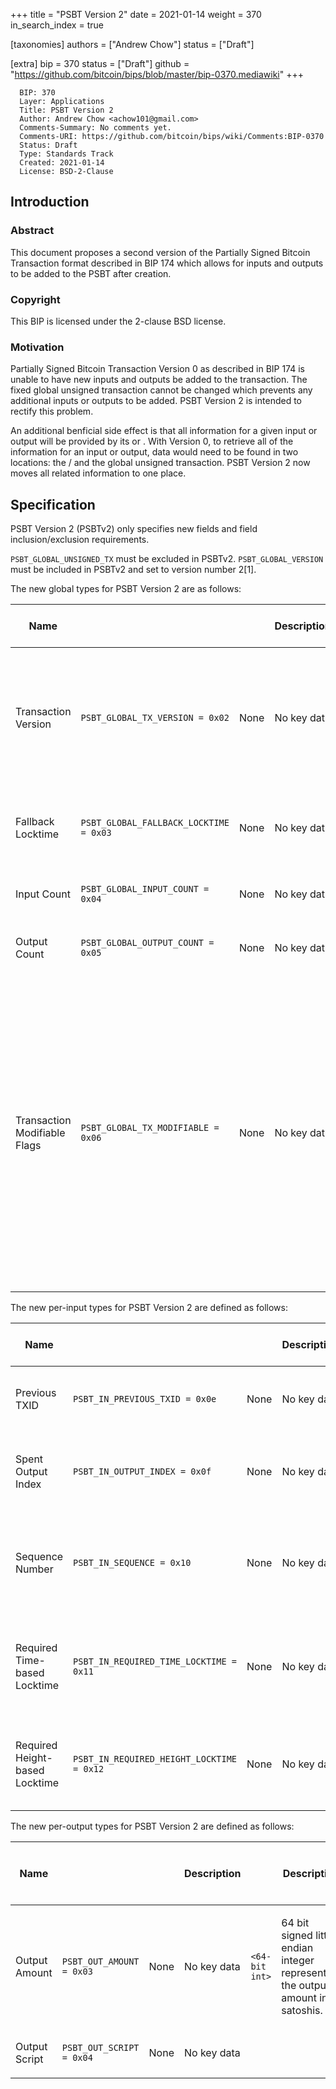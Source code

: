 +++
title = "PSBT Version 2"
date = 2021-01-14
weight = 370
in_search_index = true

[taxonomies]
authors = ["Andrew Chow"]
status = ["Draft"]

[extra]
bip = 370
status = ["Draft"]
github = "https://github.com/bitcoin/bips/blob/master/bip-0370.mediawiki"
+++

``` 
  BIP: 370
  Layer: Applications
  Title: PSBT Version 2
  Author: Andrew Chow <achow101@gmail.com>
  Comments-Summary: No comments yet.
  Comments-URI: https://github.com/bitcoin/bips/wiki/Comments:BIP-0370
  Status: Draft
  Type: Standards Track
  Created: 2021-01-14
  License: BSD-2-Clause
```

## Introduction

### Abstract

This document proposes a second version of the Partially Signed Bitcoin
Transaction format described in BIP 174 which allows for inputs and
outputs to be added to the PSBT after creation.

### Copyright

This BIP is licensed under the 2-clause BSD license.

### Motivation

Partially Signed Bitcoin Transaction Version 0 as described in BIP 174
is unable to have new inputs and outputs be added to the transaction.
The fixed global unsigned transaction cannot be changed which prevents
any additional inputs or outputs to be added. PSBT Version 2 is intended
to rectify this problem.

An additional benficial side effect is that all information for a given
input or output will be provided by its <input-map> or <output-map>.
With Version 0, to retrieve all of the information for an input or
output, data would need to be found in two locations: the
<input-map>/<output-map> and the global unsigned transaction. PSBT
Version 2 now moves all related information to one place.

## Specification

PSBT Version 2 (PSBTv2) only specifies new fields and field
inclusion/exclusion requirements.

`PSBT_GLOBAL_UNSIGNED_TX` must be excluded in PSBTv2.
`PSBT_GLOBAL_VERSION` must be included in PSBTv2 and set to version
number 2\[1\].

The new global types for PSBT Version 2 are as follows:

| Name                         | <keytype>                              | <keydata> | <keydata> Description | <valuedata>         | <valuedata> Description                                                                                                                                                                                                                                                                                                                                                                                                                                                                                                                                      | Versions Requiring Inclusion | Versions Requiring Exclusion | Versions Allowing Inclusion |
| ---------------------------- | -------------------------------------- | --------- | --------------------- | ------------------- | ------------------------------------------------------------------------------------------------------------------------------------------------------------------------------------------------------------------------------------------------------------------------------------------------------------------------------------------------------------------------------------------------------------------------------------------------------------------------------------------------------------------------------------------------------------ | ---------------------------- | ---------------------------- | --------------------------- |
| Transaction Version          | `PSBT_GLOBAL_TX_VERSION = 0x02`        | None      | No key data           | `<32-bit uint>`     | The 32-bit little endian signed integer representing the version number of the transaction being created. Note that this is not the same as the PSBT version number specified by the PSBT\_GLOBAL\_VERSION field.                                                                                                                                                                                                                                                                                                                                            | 2                            | 0                            | 2                           |
| Fallback Locktime            | `PSBT_GLOBAL_FALLBACK_LOCKTIME = 0x03` | None      | No key data           | `<32-bit uint>`     | The 32-bit little endian unsigned integer representing the transaction locktime to use if no inputs specify a required locktime.                                                                                                                                                                                                                                                                                                                                                                                                                             |                              | 0                            | 2                           |
| Input Count                  | `PSBT_GLOBAL_INPUT_COUNT = 0x04`       | None      | No key data           | <compact size uint> | Compact size unsigned integer representing the number of inputs in this PSBT.                                                                                                                                                                                                                                                                                                                                                                                                                                                                                | 2                            | 0                            | 2                           |
| Output Count                 | `PSBT_GLOBAL_OUTPUT_COUNT = 0x05`      | None      | No key data           | <compact size uint> | Compact size unsigned integer representing the number of outputs in this PSBT.                                                                                                                                                                                                                                                                                                                                                                                                                                                                               | 2                            | 0                            | 2                           |
| Transaction Modifiable Flags | `PSBT_GLOBAL_TX_MODIFIABLE = 0x06`     | None      | No key data           | `<8-bit uint>`      | An 8 bit little endian unsigned integer as a bitfield for various transaction modification flags. Bit 0 is the Inputs Modifiable Flag and indicates whether inputs can be modified. Bit 1 is the Outputs Modifiable Flag and indicates whether outputs can be modified. Bit 2 is the Has SIGHASH\_SINGLE flag and indicates whether the transaction has a SIGHASH\_SINGLE signature who's input and output pairing must be preserved. Bit 2 essentially indicates that the Constructor must iterate the inputs to determine whether and how to add an input. |                              | 0                            | 2                           |

The new per-input types for PSBT Version 2 are defined as follows:

| Name                           | <keytype>                                 | <keydata> | <keydata> Description | <valuedata>     | <valuedata> Description                                                                                                                                                             | Versions Requiring Inclusion | Versions Requiring Exclusion | Versions Allowing Inclusion |
| ------------------------------ | ----------------------------------------- | --------- | --------------------- | --------------- | ----------------------------------------------------------------------------------------------------------------------------------------------------------------------------------- | ---------------------------- | ---------------------------- | --------------------------- |
| Previous TXID                  | `PSBT_IN_PREVIOUS_TXID = 0x0e`            | None      | No key data           | <txid>          | 32 byte txid of the previous transaction whose output at PSBT\_IN\_OUTPUT\_INDEX is being spent.                                                                                    | 2                            | 0                            | 2                           |
| Spent Output Index             | `PSBT_IN_OUTPUT_INDEX = 0x0f`             | None      | No key data           | `<32-bit uint>` | 32 bit little endian integer representing the index of the output being spent in the transaction with the txid of PSBT\_IN\_PREVIOUS\_TXID.                                         | 2                            | 0                            | 2                           |
| Sequence Number                | `PSBT_IN_SEQUENCE = 0x10`                 | None      | No key data           | `<32-bit uint>` | The 32 bit unsigned little endian integer for the sequence number of this input. If omitted, the sequence number is assumed to be the final sequence number (0xffffffff).           |                              | 0                            | 2                           |
| Required Time-based Locktime   | `PSBT_IN_REQUIRED_TIME_LOCKTIME = 0x11`   | None      | No key data           | `<32-bit uint>` | 32 bit unsigned little endian integer greater than or equal to 500000000 representing the minimum Unix timestamp that this input requires to be set as the transaction's lock time. |                              | 0                            | 2                           |
| Required Height-based Locktime | `PSBT_IN_REQUIRED_HEIGHT_LOCKTIME = 0x12` | None      | No key data           | `<32-bit uiht>` | 32 bit unsigned little endian integer less than 500000000 representing the minimum block height that this input requires to be set as the transaction's lock time.                  |                              | 0                            | 2                           |

The new per-output types for PSBT Version 2 are defined as follows:

<table>
<thead>
<tr class="header">
<th><p>Name</p></th>
<th><p><keytype></p></th>
<th><p><keydata></p></th>
<th><p><keydata> Description</p></th>
<th><p><valuedata></p></th>
<th><p><valuedata> Description</p></th>
<th><p>Versions Requiring Inclusion</p></th>
<th><p>Versions Requiring Exclusion</p></th>
<th><p>Versions Allowing Inclusion</p></th>
</tr>
</thead>
<tbody>
<tr class="odd">
<td><p>Output Amount</p></td>
<td><p><code>PSBT_OUT_AMOUNT = 0x03</code></p></td>
<td><p>None</p></td>
<td><p>No key data</p></td>
<td><p><code>&lt;64-bit int&gt;</code></p></td>
<td><p>64 bit signed little endian integer representing the output's amount in satoshis.</p></td>
<td><p>2</p></td>
<td><p>0</p></td>
<td><p>2</p></td>
</tr>
<tr class="even">
<td><p>Output Script</p></td>
<td><p><code>PSBT_OUT_SCRIPT = 0x04</code></p></td>
<td><p>None</p></td>
<td><p>No key data</p></td>
<td><p><tt></p>
<script>
<p></tt></p></td>
<td><p>The script for this output, also known as the scriptPubKey. Must be omitted in PSBTv0. Must be provided in PSBTv2.</p></td>
<td><p>2</p></td>
<td><p>0</p></td>
<td><p>2</p></td>
</tr>
</tbody>
</table>

### Determining Lock Time

The nLockTime field of a transaction is determined by inspecting the
PSBT\_GLOBAL\_PREFERRED\_LOCKTIME and each input's
PSBT\_IN\_REQUIRED\_TIME\_LOCKTIME and
PSBT\_IN\_REQUIRED\_HEIGHT\_LOCKTIME fields. If none of the inputs have
a PSBT\_IN\_REQUIRED\_TIME\_LOCKTIME and
PSBT\_IN\_REQUIRED\_HEIGHT\_LOCKTIME, then
PSBT\_GLOBAL\_PREFERRED\_LOCKTIME must be used. If
PSBT\_GLOBAL\_PREFERRED\_LOCKTIME is not provided, then it is assumed to
be 0.

If one or more inuts have a PSBT\_IN\_REQUIRED\_TIME\_LOCKTIME or
PSBT\_IN\_REQUIRED\_HEIGHT\_LOCKTIME, then the field chosen is the one
which is supported by all of the inputs. This can be determined by
looking at all of the inputs which specify a locktime in either of those
fields, and choosing the field which is present in all of those inputs.
Inputs not specifying a lock time field can take both types of lock
times, as can those that specify both. The lock time chosen is then the
maximum value of the chosen type of lock time.

### Unique Identification

PSBTv2s can be uniquely identified by constructing an unsigned
transaction given the information provided in the PSBT and computing the
transaction ID of that transaction. Since PSBT\_IN\_SEQUENCE can be
changed by Updaters and Combiners, the sequence number in this unsigned
transaction must be set to 0 (not final, nor the sequence in
PSBT\_IN\_SEQUENCE). The lock time in this unsigned transaction must be
computed as described previously.

## Roles

PSBTv2 introduces new roles and modifies some existing roles.

### Creator

In PSBTv2, the Creator initializes the PSBT with 0 inputs and 0 outputs.
The PSBT version number is set to 2. The transaction version number must
be set to at least 2. \[2\] The Creator should also set
PSBT\_GLOBAL\_PREFERRED\_LOCKTIME. If the Creator is not also a
Constructor and will be giving the PSBT to others to add inputs and
outputs, the PSBT\_GLOBAL\_TX\_MODIFIABLE field must be present and and
the Inputs Modifiable and Outputs Modifiable flags set appropriately. If
the Creator is a Constructor and no inputs and outputs will be added by
other entities, PSBT\_GLOBAL\_TX\_MODIFIABLE may be omitted.

### Constructor

This Constructor is only present for PSBTv2. Once a Creator initializes
the PSBT, a constructor will add inputs and outputs. Before any input or
output may be added, the constructor must check the
PSBT\_GLOBAL\_TX\_MODIFIABLE field. Inputs may only be added if the
Inputs Modifiable flag is True. Outputs may only be added if the Outputs
Modifiable flag is True.

When an input or output is added, the corresponding
PSBT\_GLOBAL\_INPUT\_COUNT or PSBT\_GLOBAL\_OUTPUT\_COUNT must be
incremeted to reflect the number of inputs and outputs in the PSBT. When
an input is added, it must have PSBT\_IN\_PREVIOUS\_TXID and
PSBT\_IN\_OUTPUT\_INDEX set. When an output is added, it must have
PSBT\_OUT\_VALUE and PSBT\_OUT\_OUTPUT\_SCRIPT set. If the input has a
required timelock, Constructors must set the requisite timelock field.
If the input has a required time based timelock, then
PSBT\_IN\_REQUIRED\_TIME\_TIMELOCK must be set If the input has a
required height based timelock, then
PSBT\_IN\_REQUIRED\_HEIGHT\_TIMELOCK must be set. If an input has both
types of timelocks, then both may be set. In some cases, an input that
can allow both types, but a particular branch supporting only one type
of timelock will be taken, then the type of timelock that will be used
can be the only one set.

If an input being added specifies a required time lock, then the
Constructor must iterate through all of the existing inputs and ensure
that the time lock types are compatible. Additionally, if during this
iteration, it finds that any inputs have signatures, it must ensure that
the newly added input does not change the transaction's locktime. If the
newly added input has an incompatible time lock, then it must not be
added. If it changes the transaction's locktime when there are existing
signatures, it must not be added.

If the Has SIGHASH\_SINGLE flag is True, then the Constructor must
iterate through the inputs and find the inputs which have signatures
that use SIGHASH\_SINGLE. The same number of inputs and outputs must be
added before those inputs and their corresponding outputs.

A Constructor may choose to declare that no further inputs and outputs
can be added to the transaction by setting the booleans in
PSBT\_GLOBAL\_TX\_MODIFIABLE to False or by removing this field
entirely.

A single entity is likely to be both a Creator and Constructor.

### Updater

For PSBTv2, an Updater can set the sequence number.

### Signer

For PSBTv2s, a signer must update the PSBT\_GLOBAL\_TX\_MODIFIABLE field
after signing inputs so that it accurately reflects the state of the
PSBT. If the Signer added a signature that does not use
SIGHASH\_ANYONECANPAY, the Input Modifiable flag must be set to False.
If the Signer added a signature that does not use SIGHASH\_NONE, the
Outputs Modifiable flag must be set to False. If the Signer added a
signature that uses SIGHASH\_SINGLE, the Has SIGHASH\_SINGLE flag must
be set to True.

### Transaction Extractor

For PSBTv2s, the transaction is constructed using the PSBTv2 fields. The
lock time for this transaction is determined as described in the
Determining Lock Time section. The Extractor should produce a fully
valid, network serialized transaction if all inputs are complete.

## Backwards Compatibility

PSBTv2 shares the same gemeric format as PSBTv0 as defined in BIP 174.
Parsers for PSBTv0 should be able to deserialize PSBTv2 with only
changes to support the new fields.

However PSBTv2 is incompatible with PSBTv0, and vice versa due to the
use of the PSBT\_GLOBAL\_VERSION. This incompatibility is intentional so
that PSBT\_GLOBAL\_UNSIGNED\_TX could be removed in PSBTv2. However it
is possible to convert a PSBTv2 to a PSBTv0 by creating an unsigned
transaction from the PSBTv2 fields.

## Test Vectors

TBD

## Rationale

<references/>

## Reference implementation

The reference implementation of the PSBT format is available at
<https://github.com/achow101/bitcoin/tree/psbt2>.

1.  **What happened to version number 1?** Version number 1 is skipped
    because PSBT Version 0 has been colloquially referred to as version
    1. Originally this BIP was to be version 1, but because it has been
    colloquially referred to as version 2 during its design phrase, it
    was decided to change the version number to 2 so that there would
    not be any confusion
2.  **Why does the transaction version number need to be at least 2?**
    The transaction version number is part of the validation rules for
    some features such as OP\_CHECKSEQUENCEVERIFY. Since it is backwards
    compatible, and there are other ways to disable those features (e.g.
    through sequence numbers), it is easier to require transactions be
    able to support these features than to try to negotiate the
    transaction version number.
